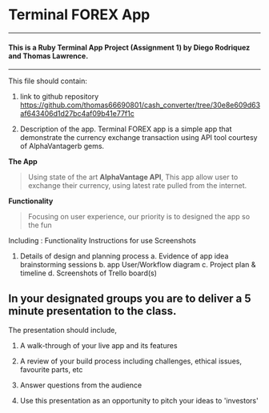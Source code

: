 # Terminal FOREX App
---
#### This is a Ruby Terminal App Project (Assignment 1) by Diego Rodriquez and Thomas Lawrence.


---
This file should contain:
1. link to github repository
https://github.com/thomas66690801/cash_converter/tree/30e8e609d63af643406d1d27bc4af09b41e77f1c


2. Description of the app.
Terminal FOREX app is a simple app that demonstrate the currency exchange transaction using API tool courtesy of AlphaVantagerb gems.


__The App__
> Using state of the art __AlphaVantage API__, This app allow user to exchange their currency, using latest rate pulled from the internet.
> 



__Functionality__
>Focusing on user experience, our priority is to designed the app so the fun







   Including :
   Functionality
   Instructions for use
   Screenshots
1. Details of design and planning process
 a. Evidence of app idea brainstorming sessions
 b. app User/Workflow diagram
 c. Project plan & timeline
 d. Screenshots of Trello board(s)



## In your designated groups you are to deliver a 5 minute presentation to the class.

The presentation should include,
1. A walk-through of your live app and its features
2. A review of your build process including challenges, ethical issues, favourite parts, etc
3. Answer questions from the audience

4. Use this presentation as an opportunity to pitch your ideas to 'investors'